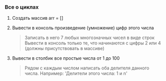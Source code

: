 ### Все о циклах

1. Создать массив arr = []

2. Вывести в консоль произведение (умножение) цифр этого числа

   > Записать в него 7 любых многозначных чисел в виде строк
   > Вывести в консоль только те, что начинаются с цифры 2 или 4 (должны присутствовать в массиве)

3. Вывести в столбик все простые числа от 1 до 100

   > Рядом с каждым числом написать оба делителя данного числа. Например: 'Делители этого числа: 1 и n'